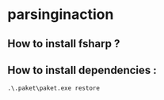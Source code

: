 # parsinginaction

## How to install fsharp ?

## How to install dependencies :

```
.\.paket\paket.exe restore
```
